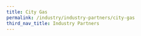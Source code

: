 ```yaml
---
title: City Gas
permalink: /industry/industry-partners/city-gas
third_nav_title: Industry Partners
---
```

